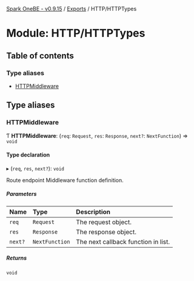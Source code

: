 [Spark OneBE - v0.9.15](../README.md) / [Exports](../modules.md) / HTTP/HTTPTypes

# Module: HTTP/HTTPTypes

## Table of contents

### Type aliases

- [HTTPMiddleware](HTTP_HTTPTypes.md#httpmiddleware)

## Type aliases

### HTTPMiddleware

Ƭ **HTTPMiddleware**: (`req`: `Request`, `res`: `Response`, `next?`: `NextFunction`) => `void`

#### Type declaration

▸ (`req`, `res`, `next?`): `void`

Route endpoint Middleware function definition.

##### Parameters

| Name | Type | Description |
| :------ | :------ | :------ |
| `req` | `Request` | The request object. |
| `res` | `Response` | The response object. |
| `next?` | `NextFunction` | The next callback function in list. |

##### Returns

`void`
